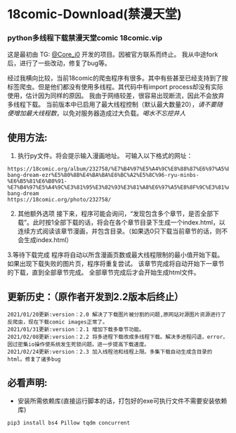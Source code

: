 
```
```
# 18comic-Download(禁漫天堂)
### python多线程下载禁漫天堂comic 18comic.vip

这是最初由 TG: [@Core_i0](https://t.me/Core_i0) 开发的项目。因被官方联系而终止。
我从中途fork后，进行了一些改动，修复了bug等。

经过我横向比较，当前18comic的爬虫程序有很多。其中有些甚至已经支持到了按标签爬虫。但是他们都没有使用多线程。其代码中有import process却没有实际使用，估计因为同样的原因。
我由于网络较差，很容易出现断流，因此不会放弃多线程下载。
当前版本中已启用了最大线程控制（默认最大数量20），_请不要随便增加最大线程数_，以免对服务器造成过大负载。_喝水不忘挖井人_


## 使用方法: 
1. 执行py文件。将会提示输入漫画地址。
可输入以下格式的网址：
```
https://18comic.org/album/232758/%E7%B4%97%E5%A4%9C%E8%88%87%E6%97%A5%E8%8F%9C-bang-dream-ezr%E5%80%8B%E4%BA%BA%E6%BC%A2%E5%8C%96-ryu-minbs-%E6%B5%81%E6%B0%91-%E7%B4%97%E5%A4%9C%E3%81%95%E3%82%93%E3%81%A8%E6%97%A5%E8%8F%9C%E3%81%A1%E3%82%83%E3%82%93-bang-dream
https://18comic.org/photo/232758/
```

2. 其他额外选项
接下来，程序可能会询问，“发现包含多个章节，是否全部下载”。此时按1全部下载的话，将会在各个章节目录下生成一个index.html，以连续方式阅读该章节漫画，并包含目录。（如果选0只下载当前章节的话，则不会生成index.html）

3.等待下载完成
程序将自动以所含漫画页数或最大线程限制的最小值开始下载。如果出现下载失败的图片页，程序将重复尝试。
该章节完成将自动开始下一章节的下载，直到全部章节完成。
全部章节完成后才会开始生成html文件。



## 更新历史：（原作者开发到2.2版本后终止）
```
2021/01/20更新:version：2.0 解决了下载图片被分割的问题,原网站对源图片资源进行了反爬虫，现在下载comic images正常了。
2021/01/31更新:version：2.1 增加下载多章节功能。
2021/02/08更新:version：2.2 将多进程下载改成多线程下载。解决多进程闪退，error，因过密集io操作使系统发生死锁问题。进一步提高下载速度。
2021/02/24更新:version：2.3 加入线程池和线程上限。多集下载自动生成含目录的html。修复了诸多bug
```


## 必看声明:
- 安装所需依赖库(直接运行脚本的话，打包好的exe可执行文件不需要安装依赖库)
```
pip3 install bs4 Pillow tqdm concurrent
```
